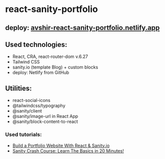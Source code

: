# react-sanity-portfolio
## deploy: [avshir-react-sanity-portfolio.netlify.app](https://avshir-react-sanity-portfolio.netlify.app)

## Used technologies:
- React, CRA, react-router-dom v.6.27
- Tailwind CSS
- sanity.io (template Blog) + custom blocks
- deploy: Netlify from GitHub

## Utilities:
- react-social-icons
- @tailwindcss/typography
- @sanity/client
- @sanity/image-url in React App
- @sanity/block-content-to-react

### Used tutorials:
- [Build a Portfolio Website With React & Sanity.io](https://www.youtube.com/watch?v=NO7_jgzVgbc&list=PLillGF-RfqbY3c2r0htQyVbDJJoBFE6Rb&index=37)
- [Sanity Crash Course: Learn The Basics in 20 Minutes!](https://www.youtube.com/watch?v=bDVAQZVeebw)
